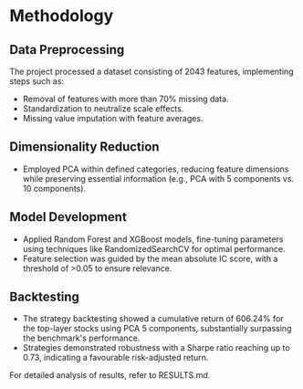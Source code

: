 # Methodology

## Data Preprocessing
The project processed a dataset consisting of 2043 features, implementing steps such as:
- Removal of features with more than 70% missing data.
- Standardization to neutralize scale effects.
- Missing value imputation with feature averages.

## Dimensionality Reduction
- Employed PCA within defined categories, reducing feature dimensions while preserving essential information (e.g., PCA with 5 components vs. 10 components).

## Model Development
- Applied Random Forest and XGBoost models, fine-tuning parameters using techniques like RandomizedSearchCV for optimal performance.
- Feature selection was guided by the mean absolute IC score, with a threshold of >0.05 to ensure relevance.

## Backtesting
- The strategy backtesting showed a cumulative return of 606.24% for the top-layer stocks using PCA 5 components, substantially surpassing the benchmark's performance.
- Strategies demonstrated robustness with a Sharpe ratio reaching up to 0.73, indicating a favourable risk-adjusted return.

For detailed analysis of results, refer to RESULTS.md.

